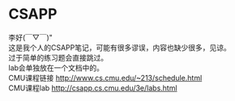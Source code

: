# CSAPP
李好(￣▽￣)"   
这是我个人的CSAPP笔记，可能有很多谬误，内容也缺少很多，见谅。   
过于简单的练习题会直接跳过。  
lab会单独放在一个文档中的。  
CMU课程链接 http://www.cs.cmu.edu/~213/schedule.html  
CMU课程lab  http://csapp.cs.cmu.edu/3e/labs.html  
